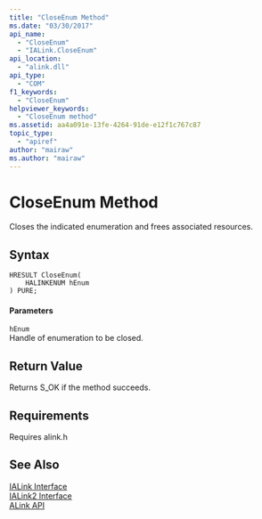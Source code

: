 ```yaml
---
title: "CloseEnum Method"
ms.date: "03/30/2017"
api_name: 
  - "CloseEnum"
  - "IALink.CloseEnum"
api_location: 
  - "alink.dll"
api_type: 
  - "COM"
f1_keywords: 
  - "CloseEnum"
helpviewer_keywords: 
  - "CloseEnum method"
ms.assetid: aa4a091e-13fe-4264-91de-e12f1c767c87
topic_type: 
  - "apiref"
author: "mairaw"
ms.author: "mairaw"
---
```

# CloseEnum Method
Closes the indicated enumeration and frees associated resources.  
  
## Syntax  
  
```  
HRESULT CloseEnum(  
    HALINKENUM hEnum  
) PURE;  
```  
  
#### Parameters  
 `hEnum`  
 Handle of enumeration to be closed.  
  
## Return Value  
 Returns S_OK if the method succeeds.  
  
## Requirements  
 Requires alink.h  
  
## See Also  
 [IALink Interface](../../../../docs/framework/unmanaged-api/alink/ialink-interface.md)  
 [IALink2 Interface](../../../../docs/framework/unmanaged-api/alink/ialink2-interface.md)  
 [ALink API](../../../../docs/framework/unmanaged-api/alink/index.md)
